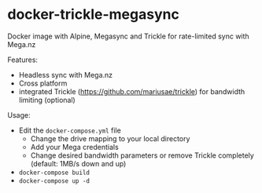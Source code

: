 # docker-trickle-megasync
Docker image with Alpine, Megasync and Trickle for rate-limited sync with Mega.nz

Features:
- Headless sync with Mega.nz
- Cross platform
- integrated Trickle (https://github.com/mariusae/trickle) for bandwidth limiting (optional)

Usage:
- Edit the `docker-compose.yml` file
  - Change the drive mapping to your local directory
  - Add your Mega credentials 
  - Change desired bandwidth parameters or remove Trickle completely (default:  1MB/s down and up)
- `docker-compose build`
- `docker-compose up -d`
